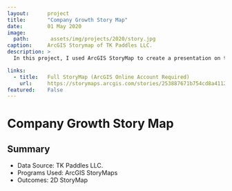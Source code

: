 ```yaml
---
layout:      project
title:       "Company Growth Story Map"
date:        01 May 2020
image:
  path:       assets/img/projects/2020/story.jpg
caption:     ArcGIS Storymap of TK Paddles LLC.
description: >
  In this project, I used ArcGIS StoryMap to create a presentation on the founding and growth of my woodworking business, TK Paddles LLC.

links:
  - title:   Full StoryMap (ArcGIS Online Account Required)
    url:     https://storymaps.arcgis.com/stories/253887671b754cd8a411254eb259f8dd
featured:    False
---
```

# Company Growth Story Map

## Summary
* Data Source: TK Paddles LLC.
* Programs Used: ArcGIS StoryMaps
* Outcomes: 2D StoryMap


